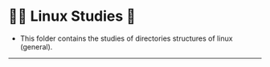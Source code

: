# :student: Linux Studies :penguin:
* This folder contains the studies of directories structures of linux (general).

***

